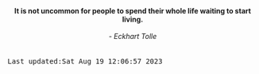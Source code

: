 
<div align="center"><b><span>It is not uncommon for people to spend their whole life waiting to start living.</span></b><br><br><i> - Eckhart Tolle</i></div>
<br><br><kbd>Last updated:Sat Aug 19 12:06:57 2023</kbd>